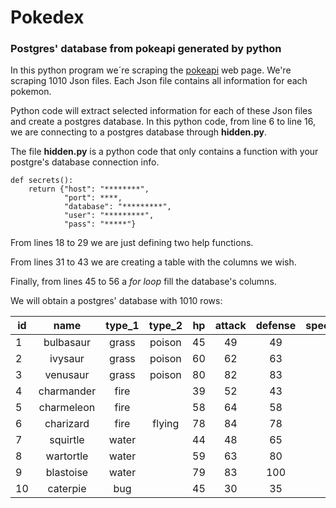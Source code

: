 # Pokedex
### Postgres' database from pokeapi generated by python

In this python program we´re scraping the [pokeapi](https://pokeapi.co/) web page.
We're scraping 1010 Json files. Each Json file contains all information for each pokemon.

Python code will extract selected information for each of these Json files and create a postgres database.
In this python code, from line 6 to line 16, we are connecting to a postgres database through **hidden.py**.

The file **hidden.py** is a python code that only contains a function with your postgre's database connection info.

```
def secrets(): 
    return {"host": "********",
            "port": ****,
            "database": "*********",
            "user": "*********",
            "pass": "*****"}
```

From lines 18 to 29 we are just defining two help functions.

From lines 31 to 43 we are creating a table with the columns we wish.

Finally, from lines 45 to 56 a *for loop* fill the database's columns.

We will obtain a postgres' database with 1010 rows:

id | name       | type_1 | type_2 | hp | attack | defense | special_atack | special_defense | speed |
-- | :--------: | :----: | :----: | -- | :----: | :-----: | :-----------: | :-------------: | :---: |
1  | bulbasaur	| grass	 | poison |	45 |	49	| 49	  | 65	          | 65	            | 45    |
2  | ivysaur	| grass	 | poison |	60 |	62	| 63	  | 80	          | 80	            | 60    |
3  | venusaur	| grass	 | poison |	80 |	82	| 83	  | 100	          | 100	            | 80    |
4  | charmander	| fire	 |        | 39 |	52	| 43	  | 60	          | 50	            | 65    |
5  | charmeleon	| fire	 | 	      | 58 |	64	| 58	  | 80	          | 65	            | 80    |
6  | charizard	| fire	 | flying |	78 |	84	| 78	  | 109	          | 85	            | 100   |
7  | squirtle	| water	 | 	      | 44 |	48	| 65	  | 50	          | 64	            | 43    |
8  | wartortle	| water	 |        |	59 |	63	| 80	  | 65	          | 80	            | 58    |
9  | blastoise	| water	 |        |	79 |	83	| 100	  | 85	          | 105	            | 78    |
10 | caterpie	| bug	 | 	      | 45 |	30	| 35	  | 20	          | 20	            | 45    |
